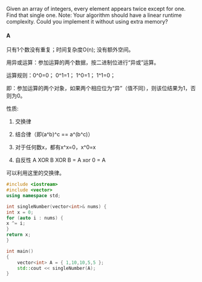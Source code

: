 Given an array of integers, every element appears twice except for one. Find that single one.
Note: Your algorithm should have a linear runtime complexity. Could you implement it without using
extra memory? 

#### A

只有1个数没有重复；时间复杂度O(n); 没有额外空间。



用异或运算：参加运算的两个数据，按二进制位进行“异或”运算。

运算规则：0^0=0；   0^1=1；   1^0=1；   1^1=0；

   即：参加运算的两个对象，如果两个相应位为“异”（值不同），则该位结果为1，否则为0。

性质:  

1. 交换律

2. 结合律（即(a^b)^c == a^(b^c)）

3. 对于任何数x，都有x^x=0，x^0=x

4. 自反性 A XOR B XOR B = A xor  0 = A

可以利用这里的交换律。

```C++
#include <iostream>
#include <vector>
using namespace std;

int singleNumber(vector<int>& nums) {
int x = 0;
for (auto i : nums) {
x ^= i;
}
return x;
}

int main()
{
    vector<int> A = { 1,10,10,5,5 };
    std::cout << singleNumber(A);
}

```



